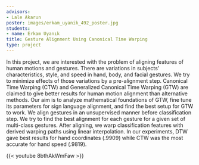 ```yaml
---
advisors:
- Lale Akarun
poster: images/erkam_uyanik_492_poster.jpg
students:
- name: Erkam Uyanık
title: Gesture Alignment Using Canonical Time Warping
type: project
---
```


In this project, we are interested with the problem of aligning features of human motions and gestures. There are variations in subjects’ characteristics, style, and speed in hand, body, and facial gestures. We try to minimize effects of those variations by a pre-alignment step. Canonical Time Warping (CTW) and Generalized Canonical Time Warping (GTW) are claimed to give better results for human motion alignment than alternative methods. Our aim is to analyze mathematical foundations of GTW, fine tune its parameters for sign language alignment, and find the best setup for GTW to work. We align gestures in an unsupervised manner before classification step. We try to find the best alignment for each gesture for a given set of multi-class gestures. After aligning, we warp classification features with derived warping paths using linear interpolation. In our experiments, DTW gave best results for hand coordinates (.9909) while CTW was the most accurate for hand speed (.9819).


{{< youtube 8bthAkWmFaw >}}
